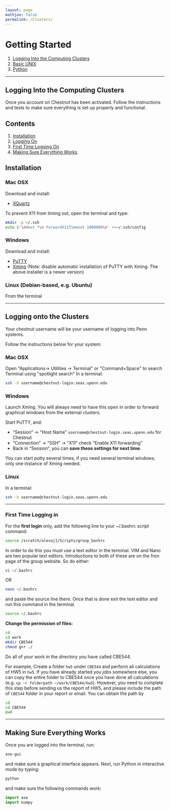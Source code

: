 ```yaml
---
layout: page
mathjax: false 
permalink: /Clusters/
---
```


# Getting Started
1. [Logging Into the Computing Clusters](../Clusters/)
2. [Basic UNIX](../UNIX/)
3. [Python](../Python/)

____

## Logging Into the Computing Clusters

Once you account on Chestnut has been activated. Follow the instructions and tests to make sure everything is set up properly and functional.

## Contents
1. [Installation](#installation)
2. [Logging On](#logging)
3. [First Time Logging On](#first-time)
4. [Making Sure Everything Works](#testing)

<a name='installation'></a>

## Installation

### Mac OSX
Download and install:

* [XQuartz](http://www.xquartz.org/)

To prevent X11 from timing out, open the terminal and type:

```bash
mkdir -p ~/.ssh
echo $'\nHost *\n ForwardX11Timeout 1000000\n' >>~/.ssh/config
```


### Windows

Download and install:

* [PuTTY](http://www.putty.org/)
* [Xming](http://sourceforge.net/projects/xming/) (Note: disable automatic installation of PuTTY with Xming. The above installer is a newer version)


### Linux (Debian-based, e.g. Ubuntu)
From the terminal
____

<a name='logging'></a>

## Logging onto the Clusters

Your chestnut username will be your username of logging into Penn systems.

Follow the instructions below for your system:

### Mac OSX

Open "Applications-> Utilities -> Terminal" or "Command+Space" to search Terminal using "spotlight search"
In a terminal:
```bash
ssh -X username@chestnut-login.seas.upenn.edu
```

### Windows 
Launch Xming. You will always need to have this open in order to forward graphical windows from the external clusters.

Start PuTTY, and:

* “Session” → “Host Name” `username@chestnut-login.seas.upenn.edu` for Chestnut
* “Connection” → “SSH” → “X11” check “Enable X11 forwarding”
* Back in “Session”, you can **save these settings for next time**.

You can start putty several times, if you need several terminal windows; only one instance of Xming needed.


### Linux ###

In a terminal:
```bash
ssh -X username@chestnut-login.seas.upenn.edu
```
____

<a name='first-time'></a>

### First Time Logging in ###

For the **first login** only, add the following line to your ~/.bashrc script command:

``` bash
source /scratch/alevoj1/Scripts/group_bashrc
````
In order to do this you must use a text editor in the terminal. VIM and Nano are two popular text editors. Introductions to both of these are on the fron page of the group website. So do either:

```bash
vi ~/.bashrc
```
OR
```bash
nano ~/.bashrc
```

and paste the source line there. Once that is done exit the text editor and run this command in the terminal.

```bash
source ~/.bashrc
```

**Change the permission of files:**

```bash
cd
cd work
mkdir CBE544
chmod g+r ./
```

Do all of your work in the directory you have called CBE544.

For example, Create a folder `hw5` under `CBE544` and perform all calculations of HW5 in `hw5`. If you have already started you jobs somewhere else, you can copy the entire folder to CBE544 once you have done all calculations (e.g. `cp -r folderpath ~/work/CBE544/hw5`).  However, you need to complete this step before sending us the report of HW5, and please include the path of `CBE544` folder in your report or email. You can obtain the path by 

```bash
cd
cd CBE544
pwd
```

<a name='first-time-cees'></a>
____

<a name='testing'></a>

## Making Sure Everything Works ##

Once you are logged into the terminal, run:

```bash
ase-gui
```

and make sure a graphical interface appears. Next, run Python in interactive mode by typing:

```bash
python
```

and make sure the following commands work:

```python
import ase
import numpy
```


